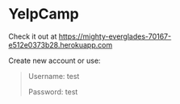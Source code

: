 # YelpCamp
Check it out at https://mighty-everglades-70167-e512e0373b28.herokuapp.com

Create new account or use:
> Username: test
> 
> Password: test
